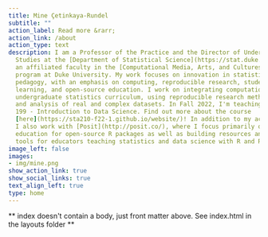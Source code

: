 ```yaml
---
title: Mine Çetinkaya-Rundel
subtitle: ""
action_label: Read more &rarr;
action_link: /about
action_type: text
description: I am a Professor of the Practice and the Director of Undergraduate 
  Studies at the [Department of Statistical Science](https://stat.duke.edu/) and 
  an affiliated faculty in the [Computational Media, Arts, and Cultures](https://cmac.duke.edu/) 
  program at Duke University. My work focuses on innovation in statistics and data science 
  pedagogy, with an emphasis on computing, reproducible research, student-centered 
  learning, and open-source education. I work on integrating computation into the 
  undergraduate statistics curriculum, using reproducible research methodologies 
  and analysis of real and complex datasets. In Fall 2022, I'm teaching STA
  199 - Introduction to Data Science. Find out more about the course 
  [here](https://sta210-f22-1.github.io/website/)! In addition to my academic position, 
  I also work with [Posit](http://posit.co/), where I focus primarily on 
  education for open-source R packages as well as building resources and 
  tools for educators teaching statistics and data science with R and RStudio. Read more below or find me on <a rel="me" href="https://fosstodon.org/@minecr">Mastodon</a>.
image_left: false
images:
- img/mine.png
show_action_link: true
show_social_links: true
text_align_left: true
type: home
---
```


** index doesn't contain a body, just front matter above.
See index.html in the layouts folder **
